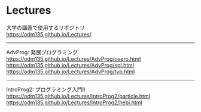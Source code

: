 # Lectures
大学の講義で使用するリポジトリ<br>
https://odm135.github.io/Lectures/

---
AdvProg: 発展プログラミング<br>
https://odm135.github.io/Lectures/AdvProg/osero.html<br>
https://odm135.github.io/Lectures/AdvProg/spl.html<br>
https://odm135.github.io/Lectures/AdvProg/typ.html

---
IntroProg2: プログラミング入門Ⅱ<br>
https://odm135.github.io/Lectures/IntroProg2/particle.html<br>
https://odm135.github.io/Lectures/IntroProg2/hebi.html<br>